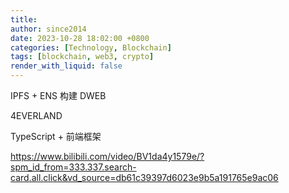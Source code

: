 ```yaml
---
title: 
author: since2014
date: 2023-10-28 18:02:00 +0800
categories: [Technology, Blockchain]
tags: [blockchain, web3, crypto]
render_with_liquid: false
---
```


IPFS + ENS 构建 DWEB

4EVERLAND

TypeScript + 前端框架



https://www.bilibili.com/video/BV1da4y1579e/?spm_id_from=333.337.search-card.all.click&vd_source=db61c39397d6023e9b5a191765e9ac06
